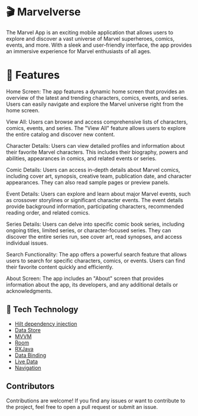 # :clapper: Marvelverse
The Marvel App is an exciting mobile application that allows users to explore and discover a vast universe of Marvel superheroes, comics, events, and more. With a sleek and user-friendly interface, the app provides an immersive experience for Marvel enthusiasts of all ages.
# 📘 Features
Home Screen: The app features a dynamic home screen that provides an overview of the latest and trending characters, comics, events, and series. Users can easily navigate and explore the Marvel universe right from the home screen.

View All: Users can browse and access comprehensive lists of characters, comics, events, and series. The "View All" feature allows users to explore the entire catalog and discover new content.

Character Details: Users can view detailed profiles and information about their favorite Marvel characters. This includes their biography, powers and abilities, appearances in comics, and related events or series.

Comic Details: Users can access in-depth details about Marvel comics, including cover art, synopsis, creative team, publication date, and character appearances. They can also read sample pages or preview panels.

Event Details: Users can explore and learn about major Marvel events, such as crossover storylines or significant character events. The event details provide background information, participating characters, recommended reading order, and related comics.

Series Details: Users can delve into specific comic book series, including ongoing titles, limited series, or character-focused series. They can discover the entire series run, see cover art, read synopses, and access individual issues.

Search Functionality: The app offers a powerful search feature that allows users to search for specific characters, comics, or events. Users can find their favorite content quickly and efficiently.

About Screen: The app includes an "About" screen that provides information about the app, its developers, and any additional details or acknowledgments.
## :rocket: Tech Technology
- [Hilt dependency injection](https://developer.android.com/training/dependency-injection/hilt-android)
- [Data Store](https://developer.android.com/jetpack/androidx/releases/datastore)
- [MVVM](https://www.geeksforgeeks.org/android-build-a-movie-app-using-retrofit-and-mvvm-architecture-with-kotlin/)
- [Room](https://developer.android.com/jetpack/androidx/releases/room)
- [RXJava](https://reactivex.io/)
- [Data Binding](https://developer.android.com/codelabs/android-databinding#0)
- [Live Data](https://developer.android.com/topic/libraries/architecture/livedata)
- [Navigation](https://developer.android.com/jetpack/androidx/releases/navigation)
## Contributors
Contributions are welcome! If you find any issues or want to contribute to the project, feel free to open a pull request or submit an issue.
